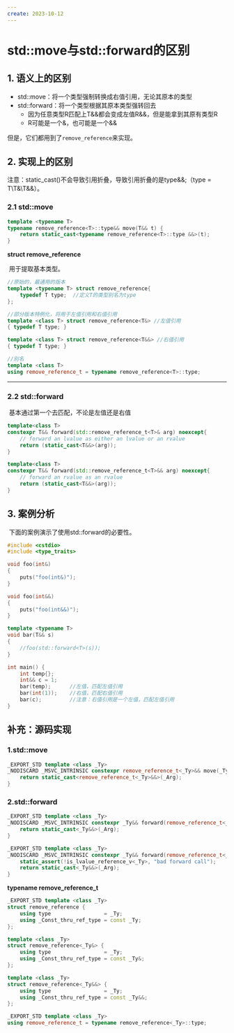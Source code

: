 ```yaml
---
create: 2023-10-12
---
```

# std::move与std::forward的区别

## 1. 语义上的区别

* std::move：将一个类型强制转换成右值引用，无论其原本的类型
* std::forward：将一个类型根据其原本类型强转回去
  * 因为任意类型R匹配上T&&都会变成左值R&&，但是能拿到其原有类型R
  * R可能是一个&，也可能是一个&&

但是，它们都用到了`remove_reference`来实现。

## 2. 实现上的区别

​	注意：static_cast<type>()不会导致引用折叠，导致引用折叠的是type&&;（type = T\T&\T&&）。

### 2.1 std::move

```C++
template <typename T>
typename remove_reference<T>::type&& move(T&& t) {
    return static_cast<typename remove_reference<T>::type &&>(t);
}
```

**struct remove_reference**

​	用于提取基本类型。

```C++
//原始的，最通用的版本
template <typename T> struct remove_reference{
    typedef T type;  //定义T的类型别名为type
};

//部分版本特例化，将用于左值引用和右值引用
template <class T> struct remove_reference<T&> //左值引用
{ typedef T type; }

template <class T> struct remove_reference<T&&> //右值引用
{ typedef T type; }

//别名
template <class T>
using remove_reference_t = typename remove_reference<T>::type;
```

---

### 2.2 std::forward

​	基本通过第一个去匹配，不论是左值还是右值

```C++
template<class T>
constexpr T&& forward(std::remove_reference_t<T>& arg) noexcept{
    // forward an lvalue as either an lvalue or an rvalue
    return (static_cast<T&&>(arg));
}

template<class T>
constexpr T&& forward(std::remove_reference_t<T>&& arg) noexcept{
    // forward an rvalue as an rvalue
    return (static_cast<T&&>(arg));
}
```

## 3. 案例分析

​	下面的案例演示了使用std::forward的必要性。

```C++
#include <cstdio>
#include <type_traits>

void foo(int&)
{
	puts("foo(int&)");
}

void foo(int&&)
{
	puts("foo(int&&)");
}

template <typename T>
void bar(T&& s)
{
	//foo(std::forward<T>(s));
}

int main() {
	int temp{};
	int&& c = 1;
	bar(temp);		//左值，匹配左值引用
	bar(int(1));	//右值，匹配右值引用
	bar(c);			//注意：右值引用是一个左值，匹配左值引用
}

```



## 补充：源码实现

### 1.std::move

```C++
_EXPORT_STD template <class _Ty>
_NODISCARD _MSVC_INTRINSIC constexpr remove_reference_t<_Ty>&& move(_Ty&& _Arg) noexcept {
    return static_cast<remove_reference_t<_Ty>&&>(_Arg);
}
```

### 2.std::forward

```C++
_EXPORT_STD template <class _Ty>
_NODISCARD _MSVC_INTRINSIC constexpr _Ty&& forward(remove_reference_t<_Ty>& _Arg) noexcept {
    return static_cast<_Ty&&>(_Arg);
}

_EXPORT_STD template <class _Ty>
_NODISCARD _MSVC_INTRINSIC constexpr _Ty&& forward(remove_reference_t<_Ty>&& _Arg) noexcept {
    static_assert(!is_lvalue_reference_v<_Ty>, "bad forward call");
    return static_cast<_Ty&&>(_Arg);
}
```

**typename remove_reference_t**

```C++
_EXPORT_STD template <class _Ty>
struct remove_reference {
    using type                 = _Ty;
    using _Const_thru_ref_type = const _Ty;
};

template <class _Ty>
struct remove_reference<_Ty&> {
    using type                 = _Ty;
    using _Const_thru_ref_type = const _Ty&;
};

template <class _Ty>
struct remove_reference<_Ty&&> {
    using type                 = _Ty;
    using _Const_thru_ref_type = const _Ty&&;
};

_EXPORT_STD template <class _Ty>
using remove_reference_t = typename remove_reference<_Ty>::type;
```

